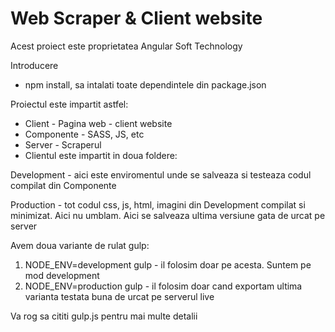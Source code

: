 # Web Scraper & Client website

Acest proiect este proprietatea Angular Soft Technology

Introducere

- npm install, sa intalati toate dependintele din package.json

Proiectul este impartit astfel:

- Client - Pagina web - client website
- Componente - SASS, JS, etc
- Server - Scraperul
- Clientul este impartit in doua foldere:

Development - aici este enviromentul unde se salveaza si testeaza codul compilat din Componente

Production - tot codul css, js, html, imagini din Development compilat si minimizat. Aici nu umblam. Aici se salveaza ultima versiune gata de urcat pe server

Avem doua variante de rulat gulp:

1. NODE_ENV=development gulp - il folosim doar pe acesta. Suntem pe mod development
2. NODE_ENV=production gulp - il folosim doar cand exportam ultima varianta testata buna de urcat pe serverul live

Va rog sa cititi gulp.js pentru mai multe detalii
